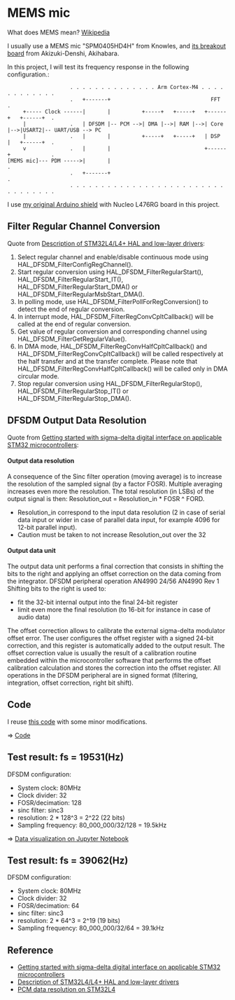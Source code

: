 # MEMS mic

What does MEMS mean? [Wikipedia](https://en.wikipedia.org/wiki/MEMS)

I usually use a MEMS mic "SPM0405HD4H" from Knowles, and [its breakout board](https://akizukidenshi.com/catalog/g/gM-05577/) from Akizuki-Denshi, Akihabara.

In this project, I will test its frequency response in the following configuration.:

```
                    . . . . . . . . . . . . . . Arm Cortex-M4 . . . . . . . . . . . .
                    .   +-------+                                FFT                .
     +----- Clock ------|       |          +-----+   +-----+   +------+   +------+  .
     |              .   | DFSDM |-- PCM -->| DMA |-->| RAM |-->| Core |-->|USART2|-- UART/USB --> PC
     |              .   |       |          +-----+   +-----+   | DSP  |   +------+  .
     v              .   |       |                              +------+             .
[MEMS mic]--- PDM ----->|       |                                                   .
                    .   +-------+                                                   .
                    . . . . . . . . . . . . . . . . . . . . . . . . . . . . . . . . .
```

I use [my original Arduino shield](https://github.com/araobp/acoustic-features/tree/master/kicad) with Nucleo L476RG board in this project.

## Filter Regular Channel Conversion

Quote from [Description of STM32L4/L4+ HAL and low-layer drivers](https://www.st.com/resource/en/user_manual/um1884-description-of-stm32l4l4-hal-and-lowlayer-drivers-stmicroelectronics.pdf):

1. Select regular channel and enable/disable continuous mode using HAL_DFSDM_FilterConfigRegChannel().
2. Start regular conversion using HAL_DFSDM_FilterRegularStart(), HAL_DFSDM_FilterRegularStart_IT(),
HAL_DFSDM_FilterRegularStart_DMA() or HAL_DFSDM_FilterRegularMsbStart_DMA().
3. In polling mode, use HAL_DFSDM_FilterPollForRegConversion() to detect the end of regular conversion.
4. In interrupt mode, HAL_DFSDM_FilterRegConvCpltCallback() will be called at the end of regular conversion.
5. Get value of regular conversion and corresponding channel using HAL_DFSDM_FilterGetRegularValue().
6. In DMA mode, HAL_DFSDM_FilterRegConvHalfCpltCallback() and
HAL_DFSDM_FilterRegConvCpltCallback() will be called respectively at the half transfer and at the transfer
complete. Please note that HAL_DFSDM_FilterRegConvHalfCpltCallback() will be called only in DMA
circular mode.
7. Stop regular conversion using HAL_DFSDM_FilterRegularStop(), HAL_DFSDM_FilterRegularStop_IT() or
HAL_DFSDM_FilterRegularStop_DMA().

## DFSDM Output Data Resolution

Quote from [Getting started with sigma-delta digital interface
on applicable STM32 microcontrollers](https://www.st.com/resource/en/application_note/an4990-getting-started-with-sigmadelta-digital-interface-on-applicable-stm32-microcontrollers-stmicroelectronics.pdf):

#### Output data resolution

A consequence of the Sinc filter operation (moving average) is to increase the resolution of
the sampled signal (by a factor FOSR). Multiple averaging increases even more the
resolution. The total resolution (in LSBs) of the output signal is then:
Resolution_out = Resolution_in * FOSR ^ FORD.
- Resolution_in correspond to the input data resolution (2 in case of serial data input or
wider in case of parallel data input, for example 4096 for 12-bit parallel input).
- Caution must be taken to not increase Resolution_out over the 32

#### Output data unit

The output data unit performs a final correction that consists in shifting the bits to the right
and applying an offset correction on the data coming from the integrator.
DFSDM peripheral operation AN4990
24/56 AN4990 Rev 1
Shifting bits to the right is used to:
- fit the 32-bit internal output into the final 24-bit register
- limit even more the final resolution (to 16-bit for instance in case of audio data)

The offset correction allows to calibrate the external sigma-delta modulator offset error. The
user configures the offset register with a signed 24-bit correction, and this register is
automatically added to the output result. The offset correction value is usually the result of a
calibration routine embedded within the microcontroller software that performs the offset
calibration calculation and stores the correction into the offset register.
All operations in the DFSDM peripheral are in signed format (filtering, integration, offset
correction, right bit shift).

## Code

I reuse [this code](https://github.com/araobp/NUCLEO-L476RG_DFSDM_PDM-Mic) with some minor modifications.

=> [Code](./MEMSMIC)

## Test result: fs = 19531(Hz)

DFSDM configuration:
- System clock: 80MHz
- Clock divider: 32
- FOSR/decimation: 128
- sinc filter: sinc3
- resolution: 2 * 128^3 = 2^22 (22 bits)
- Sampling frequency: 80_000_000/32/128 = 19.5kHz

=> [Data visualization on Jupyter Notebook](./data/MEMSMIC_fs_20kHz.ipynb)

## Test result: fs = 39062(Hz)

DFSDM configuration:
- System clock: 80MHz
- Clock divider: 32
- FOSR/decimation: 64
- sinc filter: sinc3
- resolution: 2 * 64^3 = 2^19 (19 bits)
- Sampling frequency: 80_000_000/32/64 = 39.1kHz

## Reference

- [Getting started with sigma-delta digital interface
on applicable STM32 microcontrollers](https://www.st.com/resource/en/application_note/an4990-getting-started-with-sigmadelta-digital-interface-on-applicable-stm32-microcontrollers-stmicroelectronics.pdf)
- [Description of STM32L4/L4+ HAL and low-layer drivers](https://www.st.com/resource/en/user_manual/um1884-description-of-stm32l4l4-hal-and-lowlayer-drivers-stmicroelectronics.pdf)
- [PCM data resolution on STM32L4](https://github.com/araobp/stm32-mcu/blob/master/tips/RESOLUTION.md)
